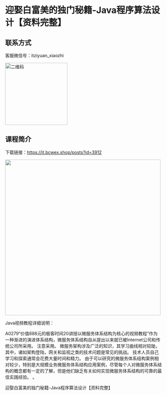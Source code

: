 # 迎娶白富美的独门秘籍-Java程序算法设计【资料完整】

## 联系方式

客服微信号：itziyuan_xiaozhi

<img src="https://ziyuanyun.oss-cn-guangzhou.aliyuncs.com/common/20240614073449/666b82192834a.jpg" width="200" height="200" alt="二维码">

## 课程简介

下载链接：https://it.bcwex.shop/posts?id=3912

<img src="https://ziyuanyun.oss-cn-guangzhou.aliyuncs.com/yun/20240515185415/66449457c1436.jpg" width="500" alt="">

  Java视频教程详细说明：

 A0279“价值888元的极客时间20讲授以微服务体系结构为核心的视频教程”作为一种渐进的演进体系结构，微服务体系结构自从提出以来就已被Internet公司和传统公司所采用。 注意采用。 微服务架构涉及广泛的知识，其学习曲线相对较陡。 其中，诸如架构登陆，网关和监视之类的技术问题是常见的挑战。 技术人员自己学习和探索通常会花费大量时间和精力。 由于可以研究的微服务体系结构案例相对较少，特别是大规模业务微服务体系结构应用案例，尽管每个人对微服务体系结构的概念都有一定的了解，但是他们缺乏有关如何实现微服务体系结构的可靠的最佳实践经验。 。

 迎娶白富美的独门秘籍-Java程序算法设计【资料完整】



  